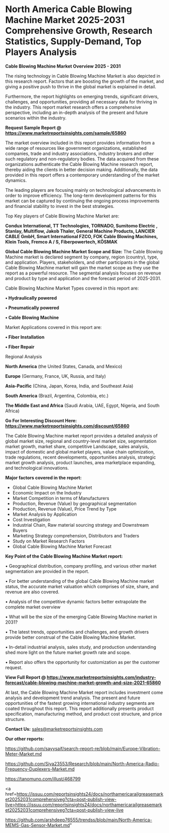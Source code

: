 # North America Cable Blowing Machine Market 2025-2031 Comprehensive Growth, Research Statistics, Supply-Demand,  Top Players Analysis

<Strong> Cable Blowing Machine Market Overview 2025 - 2031</strong>

The rising technology in Cable Blowing Machine Market is also depicted in this research report. Factors that are boosting the growth of the market, and giving a positive push to thrive in the global market is explained in detail.

Furthermore, the report highlights on emerging trends, significant drivers, challenges, and opportunities, providing all necessary data for thriving in the industry. This report market research offers a comprehensive perspective, including an in-depth analysis of the present and future scenarios within the industry.

<strong>Request Sample Report @ <a href=https://www.marketreportsinsights.com/sample/65860>https://www.marketreportsinsights.com/sample/65860</a></strong>

The market overview included in this report provides information from a wide range of resources like government organizations, established companies, trade and industry associations, industry brokers and other such regulatory and non-regulatory bodies. The data acquired from these organizations authenticate the Cable Blowing Machine research report, thereby aiding the clients in better decision making. Additionally, the data provided in this report offers a contemporary understanding of the market dynamics.

The leading players are focusing mainly on technological advancements in order to improve efficiency. The long-term development patterns for this market can be captured by continuing the ongoing process improvements and financial stability to invest in the best strategies.

Top Key players of Cable Blowing Machine Market are:

<strong>Condux International, TT Technologies, TORNADO, Sumitomo Electric , Stanlay, Multiflow, Jakob Thaler, General Machine Products, LANCIER CABLE GmbH, Smart International FZCO, FOK Cable Blowing Machines, Klein Tools, Fremco A / S, Fiberpowertech, KÖSMAK</strong>

<strong><b>Global Cable Blowing Machine Market Scope and Size:</b></strong>
The Cable Blowing Machine market is declared segment by company, region (country), type, and application. Players, stakeholders, and other participants in the global Cable Blowing Machine market will gain the market scope as they use the report as a powerful resource. The segmental analysis focuses on revenue and product by type and application and the forecast period of 2025-2031.

Cable Blowing Machine Market Types covered in this report are:

<strong>• Hydraulically powered

• Pneumatically powered

• Cable Blowing Machine</strong>

Market Applications covered in this report are:

<strong>• Fiber Installation

• Fiber Repair</strong> 

Regional Analysis

<strong>North America</strong> (the United States, Canada, and Mexico)

<strong>Europe</strong> (Germany, France, UK, Russia, and Italy)

<strong>Asia-Pacific</strong> (China, Japan, Korea, India, and Southeast Asia)

<strong>South America</strong> (Brazil, Argentina, Colombia, etc.)

<strong>The Middle East and Africa</strong> (Saudi Arabia, UAE, Egypt, Nigeria, and South Africa)

<strong>Go For Interesting Discount Here: <a href=https://www.marketreportsinsights.com/discount/65860>https://www.marketreportsinsights.com/discount/65860</a></strong>

The Cable Blowing Machine market report provides a detailed analysis of global market size, regional and country-level market size, segmentation market growth, market share, competitive Landscape, sales analysis, impact of domestic and global market players, value chain optimization, trade regulations, recent developments, opportunities analysis, strategic market growth analysis, product launches, area marketplace expanding, and technological innovations.

<strong><b>Major factors covered in the report:</b></strong>
<ul>
  <li>Global Cable Blowing Machine Market </li>
  <li>Economic Impact on the Industry</li>
  <li>Market Competition in terms of Manufacturers</li>
  <li>Production, Revenue (Value) by geographical segmentation</li>
  <li>Production, Revenue (Value), Price Trend by Type</li>
  <li>Market Analysis by Application</li>
  <li>Cost Investigation</li>
  <li>Industrial Chain, Raw material sourcing strategy and Downstream Buyers</li>
  <li>Marketing Strategy comprehension, Distributors and Traders</li>
  <li>Study on Market Research Factors</li>
  <li>Global Cable Blowing Machine Market Forecast</li>
</ul>

<strong><b>Key Point of the Cable Blowing Machine Market report:</b></strong>

• Geographical distribution, company profiling, and various other market segmentation are provided in the report.

• For better understanding of the global Cable Blowing Machine market status, the accurate market valuation which comprises of size, share, and revenue are also covered.

• Analysis of the competitive dynamic factors better extrapolate the complete market overview

• What will be the size of the emerging Cable Blowing Machine market in 2031?

• The latest trends, opportunities and challenges, and growth drivers provide better construal of the Cable Blowing Machine Market.

• In-detail industrial analysis, sales study, and production understanding shed more light on the future market growth rate and scope.

• Report also offers the opportunity for customization as per the customer request.

<strong><b>View Full Report @ <a href=https://www.marketreportsinsights.com/industry-forecast/cable-blowing-machine-market-growth-and-size-2021-65860>https://www.marketreportsinsights.com/industry-forecast/cable-blowing-machine-market-growth-and-size-2021-65860</a></b></strong>


At last, the Cable Blowing Machine Market report includes investment come analysis and development trend analysis. The present and future opportunities of the fastest growing international industry segments are coated throughout this report. This report additionally presents product specification, manufacturing method, and product cost structure, and price structure.

<strong>Contact Us:</strong>
sales@marketreportsinsights.com

<strong>Our other reports:</strong>

<a href=https://github.com/sayysaif/search-report-re/blob/main/Europe-Vibration-Meter-Market.md>https://github.com/sayysaif/search-report-re/blob/main/Europe-Vibration-Meter-Market.md</a>

<a href=https://github.com/Siya23553/Research/blob/main/North-America-Radio-Frequency-Duplexers-Market.md>https://github.com/Siya23553/Research/blob/main/North-America-Radio-Frequency-Duplexers-Market.md</a>

<a href=https://tanomuno.com/illust/468799>https://tanomuno.com/illust/468799</a>

<a href=https://issuu.com/reportsinsights24/docs/northamericarailgreasemarket20252031comprehensiveg?cta=post-publish-view-live>https://issuu.com/reportsinsights24/docs/northamericarailgreasemarket20252031comprehensiveg?cta=post-publish-view-live</a>

<a href=https://github.com/arshdeep76555/trendss/blob/main/North-America-MEMS-Gas-Sensor-Market.md>https://github.com/arshdeep76555/trendss/blob/main/North-America-MEMS-Gas-Sensor-Market.md</a>"
